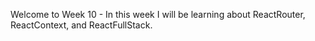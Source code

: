 Welcome to Week 10 - In this week I will be learning about ReactRouter, ReactContext, and ReactFullStack.